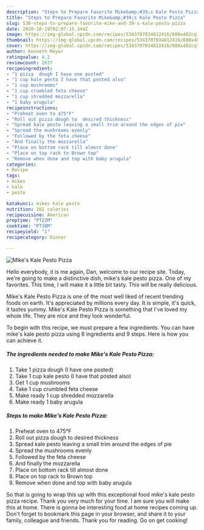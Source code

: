 ```yaml
---
description: "Steps to Prepare Favorite Mike&amp;#39;s Kale Pesto Pizza"
title: "Steps to Prepare Favorite Mike&amp;#39;s Kale Pesto Pizza"
slug: 530-steps-to-prepare-favorite-mike-and-39-s-kale-pesto-pizza
date: 2020-10-19T02:07:15.344Z
image: https://img-global.cpcdn.com/recipes/5343707034812416/680x482cq70/mikes-kale-pesto-pizza-recipe-main-photo.jpg
thumbnail: https://img-global.cpcdn.com/recipes/5343707034812416/680x482cq70/mikes-kale-pesto-pizza-recipe-main-photo.jpg
cover: https://img-global.cpcdn.com/recipes/5343707034812416/680x482cq70/mikes-kale-pesto-pizza-recipe-main-photo.jpg
author: Kenneth Meyer
ratingvalue: 4.2
reviewcount: 2637
recipeingredient:
- "1 pizza  dough I have one posted"
- "1 cup kale pesto I have that posted also"
- "1 cup mushrooms"
- "1 cup crumbled feta cheese"
- "1 cup shredded mozzarella"
- "1 baby arugula"
recipeinstructions:
- "Preheat oven to 475°F"
- "Roll out pizza dough to  desired thickness"
- "Spread kale pesto leaving a small trim around the edges of pie"
- "Spread the mushrooms evenly"
- "Followed by the feta cheese"
- "And finally the mozzarella"
- "Place on bottom rack till almost done"
- "Place on top rack to Brown top"
- "Remove when done and top with baby arugula"
categories:
- Recipe
tags:
- mikes
- kale
- pesto

katakunci: mikes kale pesto 
nutrition: 261 calories
recipecuisine: American
preptime: "PT22M"
cooktime: "PT30M"
recipeyield: "1"
recipecategory: Dinner

---
```



![Mike&#39;s Kale Pesto Pizza](https://img-global.cpcdn.com/recipes/5343707034812416/680x482cq70/mikes-kale-pesto-pizza-recipe-main-photo.jpg)

Hello everybody, it is me again, Dan, welcome to our recipe site. Today, we're going to make a distinctive dish, mike&#39;s kale pesto pizza. One of my favorites. This time, I will make it a little bit tasty. This will be really delicious.

Mike&#39;s Kale Pesto Pizza is one of the most well liked of recent trending foods on earth. It's appreciated by millions every day. It is simple, it's quick, it tastes yummy. Mike&#39;s Kale Pesto Pizza is something that I've loved my whole life. They are nice and they look wonderful.




To begin with this recipe, we must prepare a few ingredients. You can have mike&#39;s kale pesto pizza using 6 ingredients and 9 steps. Here is how you can achieve it.

<!--inarticleads1-->

##### The ingredients needed to make Mike&#39;s Kale Pesto Pizza:

1. Take 1 pizza  dough (I have one posted)
1. Take 1 cup kale pesto (I have that posted also)
1. Get 1 cup mushrooms
1. Take 1 cup crumbled feta cheese
1. Make ready 1 cup shredded mozzarella
1. Make ready 1 baby arugula




<!--inarticleads2-->

##### Steps to make Mike&#39;s Kale Pesto Pizza:

1. Preheat oven to 475°F
1. Roll out pizza dough to  desired thickness
1. Spread kale pesto leaving a small trim around the edges of pie
1. Spread the mushrooms evenly
1. Followed by the feta cheese
1. And finally the mozzarella
1. Place on bottom rack till almost done
1. Place on top rack to Brown top
1. Remove when done and top with baby arugula




So that is going to wrap this up with this exceptional food mike&#39;s kale pesto pizza recipe. Thank you very much for your time. I am sure you will make this at home. There is gonna be interesting food at home recipes coming up. Don't forget to bookmark this page in your browser, and share it to your family, colleague and friends. Thank you for reading. Go on get cooking!
